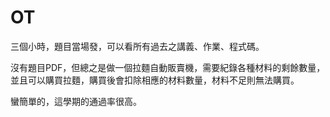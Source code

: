 # OT

三個小時，題目當場發，可以看所有過去之講義、作業、程式碼。

沒有題目PDF，但總之是做一個拉麵自動販賣機，需要紀錄各種材料的剩餘數量，並且可以購買拉麵，購買後會扣除相應的材料數量，材料不足則無法購買。

蠻簡單的，這學期的通過率很高。